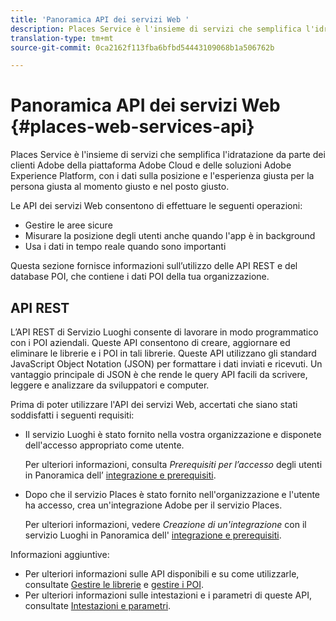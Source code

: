 ```yaml
---
title: 'Panoramica API dei servizi Web '
description: Places Service è l'insieme di servizi che semplifica l'idratazione delle soluzioni Adobe Experience Cloud e Adobe Experience Platform da parte dei clienti Adobe con i dati sulla posizione e l'esperienza giusta per la persona giusta al momento giusto e nel posto giusto.
translation-type: tm+mt
source-git-commit: 0ca2162f113fba6bfbd54443109068b1a506762b

---
```



# Panoramica API dei servizi Web {#places-web-services-api}

Places Service è l&#39;insieme di servizi che semplifica l&#39;idratazione da parte dei clienti Adobe della piattaforma Adobe Cloud e delle soluzioni Adobe Experience Platform, con i dati sulla posizione e l&#39;esperienza giusta per la persona giusta al momento giusto e nel posto giusto.

Le API dei servizi Web consentono di effettuare le seguenti operazioni:

* Gestire le aree sicure
* Misurare la posizione degli utenti anche quando l&#39;app è in background
* Usa i dati in tempo reale quando sono importanti

Questa sezione fornisce informazioni sull’utilizzo delle API REST e del database POI, che contiene i dati POI della tua organizzazione.

## API REST

L’API REST di Servizio Luoghi consente di lavorare in modo programmatico con i POI aziendali. Queste API consentono di creare, aggiornare ed eliminare le librerie e i POI in tali librerie. Queste API utilizzano gli standard JavaScript Object Notation (JSON) per formattare i dati inviati e ricevuti. Un vantaggio principale di JSON è che rende le query API facili da scrivere, leggere e analizzare da sviluppatori e computer.

Prima di poter utilizzare l&#39;API dei servizi Web, accertati che siano stati soddisfatti i seguenti requisiti:

* Il servizio Luoghi è stato fornito nella vostra organizzazione e disponete dell&#39;accesso appropriato come utente.

   Per ulteriori informazioni, consulta *Prerequisiti per l’accesso* degli utenti in Panoramica dell’ [integrazione e prerequisiti](/help/web-service-api/adobe-i-o-integration.md).

* Dopo che il servizio Places è stato fornito nell&#39;organizzazione e l&#39;utente ha accesso, crea un&#39;integrazione Adobe per il servizio Places.

   Per ulteriori informazioni, vedere *Creazione di un&#39;integrazione* con il servizio Luoghi in Panoramica dell&#39; [integrazione e prerequisiti](/help/web-service-api/adobe-i-o-integration.md).

Informazioni aggiuntive:

* Per ulteriori informazioni sulle API disponibili e su come utilizzarle, consultate [Gestire le librerie](/help/web-service-api/api-usage/manage-libraries/manage-libraries.md) e [gestire i POI](/help/web-service-api/api-usage/manage-pois/manage-pois.md).
* Per ulteriori informazioni sulle intestazioni e i parametri di queste API, consultate [Intestazioni e parametri](/help/web-service-api/api-usage/headers-and-parameters.md).